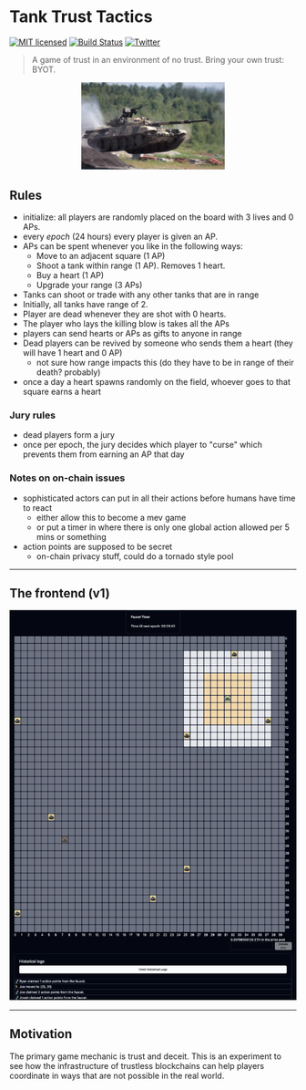 [licence-badge]: https://img.shields.io/github/license/rsproule/tanks?color=blue
[licence-url]: https://github.com/rsproule/tanks/blob/master/LICENSE
[actions-badge]: https://github.com/rsproule/tanks/actions/workflows/test.yml/badge.svg
[actions-url]: https://github.com/rsproule/tanks/actions/workflows/test.yml
[twitter-badge]: https://img.shields.io/twitter/follow/sproule_
[twitter-url]: https://twitter.com/sproule_

# Tank Trust Tactics

[![MIT licensed][licence-badge]][licence-url]
[![Build Status][actions-badge]][actions-url]
[![Twitter][twitter-badge]][twitter-url]

> A game of trust in an environment of no trust.  Bring your own trust: BYOT.

<p align="center">
 <img width="50%" src="assets/tank.jpeg" alt="logo">
</p>

## Rules

- initialize: all players are randomly placed on the board with 3 lives and 0 APs.
- every _epoch_ (24 hours) every player is given an AP.
- APs can be spent whenever you like in the following ways:
  - Move to an adjacent square (1 AP)
  - Shoot a tank within range (1 AP). Removes 1 heart.
  - Buy a heart (1 AP)
  - Upgrade your range (3 APs)
- Tanks can shoot or trade with any other tanks that are in range
- Initially, all tanks have range of 2.
- Player are dead whenever they are shot with 0 hearts.
- The player who lays the killing blow is takes all the APs
- players can send hearts or APs as gifts to anyone in range
- Dead players can be revived by someone who sends them a heart (they will have 1 heart and 0 AP)
  - not sure how range impacts this (do they have to be in range of their death? probably)
- once a day a heart spawns randomly on the field, whoever goes to that square earns a heart

### Jury rules

- dead players form a jury
- once per epoch, the jury decides which player to "curse" which prevents them from earning an AP that day

### Notes on on-chain issues

- sophisticated actors can put in all their actions before humans have time to react
  - either allow this to become a mev game
  - or put a timer in where there is only one global action allowed per 5 mins or something
- action points are supposed to be secret
  - on-chain privacy stuff, could do a tornado style pool

---

## The frontend (v1)

![demo](assets/game.png)

---

## Motivation

The primary game mechanic is trust and deceit. This is an experiment to see how the infrastructure of trustless blockchains can help players coordinate in ways that are not possible in the real world.
